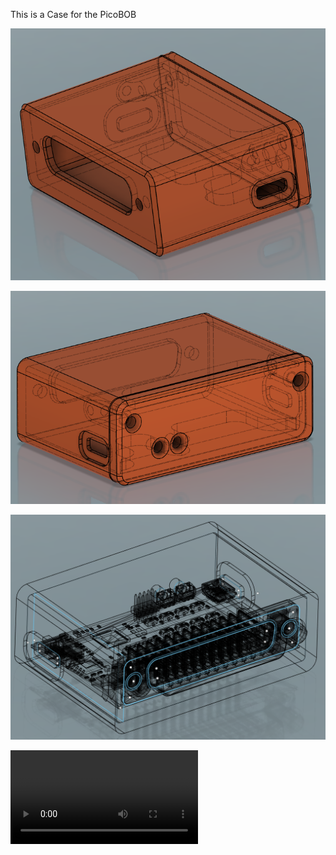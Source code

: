 This is a Case for the PicoBOB

![](./images/picoBOB_1.png)

![](./images/picoBOB_2.png)

![](./images/picoBOB_3.png)

![](./images/PicoBOB_Case.mp4)
